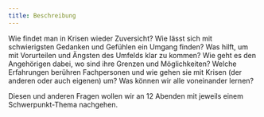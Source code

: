 ```yaml
---
title: Beschreibung
---
```

Wie findet man in Krisen wieder Zuversicht? Wie lässt sich mit schwierigsten Gedanken und Gefühlen ein Umgang finden? Was hilft, um mit Vorurteilen und Ängsten des Umfelds klar zu kommen? Wie geht es den Angehörigen dabei, wo sind ihre Grenzen und Möglichkeiten? Welche Erfahrungen berühren Fachpersonen und wie gehen sie mit Krisen (der anderen oder auch eigenen) um? Was können wir alle voneinander lernen?
   
Diesen und anderen Fragen wollen wir an 12 Abenden mit jeweils einem Schwerpunkt-Thema nachgehen. 